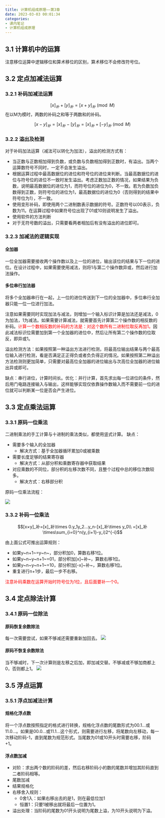 ```yaml
---
title: 计算机组成原理——第3章
date: 2023-03-03 00:01:34
categories:
- 课内笔记
- 计算机组成原理
---
```

## 3.1 计算机中的运算
注意移位运算中逻辑移位和算术移位的区别，算术移位不会修改符号位。

## 3.2 定点加减法运算
### 3.2.1 补码加减法运算
$$[x]_补+[y]_补=[x+y]_补 \pmod M$$
在以M为模时，两数的补码之和等于两数和的补码。

$$[x-y]_补=[x]_补-[y]_补=[x]_补+[-y]_补 \pmod M$$

### 3.2.2 溢出及检测
对于补码加法运算（减法可以转化为加法），溢出的检测方式有：
- 当正数与正数相加得到负数，或负数与负数相加得到正数时，有溢出。当两个运算数符号不同时，一定不会发生溢出。
- 根据运算过程中最高数据位的进位和符号位的进位来判断。当最高数据位的进位与符号位的进位不一致时发生溢出。考虑正数加正数的情况，如果结果为负数，说明最高数据位的进位为1，而符号位的进位为0，不一致。若为负数加负数得到正数，则符号位的进位为1，最高数据位的进位为0（否则得到的结果中符号位为1），不一致。
- 使用变形补码，即使用两个二进制数表示数据的符号。正数符号以00表示，负数为11。在运算过程中如果符号位出现了01或10则说明发生了溢出。
- 使用软件的方法判断
- 对于无符号数的溢出，只需要看两者相加后有没有溢出的进位即可。

### 3.2.3 加减法的逻辑实现
#### 全加器
一位全加器需要接收两个操作数以及上一位的进位，输出该位的结果与下一位的进位。在设计过程中，如果需要使用减法，则将1与第二个操作数异或，然后进行加法操作。

#### 多位串行加法器
将多个全加器串行在一起，上一位的进位传送到下一位的全加器中，多位串行全加器只能一位一位进行加法。

注意如果需要同时实现加法与减法，则增加一个输入标识计算是加法还是减法，0为加法，1为减法。如果需要计算减法，就需要首先计算第二个操作数的相反数的补码。<font color=red>计算一个数相反数的补码的方法是：对这个数所有二进制位取反再加1。</font>因此减法标识位需要加到第一个全加器的进位中，然后让所有第二个操作数的位取反，即异或1。

溢出检测方法：如果按照第一种溢出方法进行检测，将最高位输出结果与两个最高位输入进行检测，看是否满足正正得负或者负负得正的情况。如果按照第二种溢出方法检测则更加简单，只需要对最高位全加器的进位输出与次高位全加器的进位输出异或即可。

缺点：串行进位，计算时间长。优化：并行计算，首先求出每一位进位的条件，然后用门电路连接输入与输出，这样能够实现仅依靠操作数输入而不需要前一位的进位就可以判断某一位是否会产生进位。

## 3.3 定点乘法运算
### 3.3.1 原码一位乘法
二进制乘法的手工计算与十进制的乘法类似，都使用竖式计算。
缺点：
- 需要多个输入的全加器
	- 解决方式：基于全加器循环累加0或被乘数
- 需要长度足够的结果寄存器
	- 解决方式：从部分积和乘数寄存器中获取结果
- 对应乘数的不同位，部分积的左移次数不同，且整个过程中总的移位次数较多。
	- 解决方式：右移部分积

原码一位乘法流程：

![](https://img-blog.csdnimg.cn/b090c86b886e4223a9f9d0e4868df23f.png)

### 3.3.2 补码一位乘法
$$[x×y]_补=[x]_补\times 0.y_1y_2...y_n-[x]_补\times y_0\\
=[x]_补\times\sum_{i=0}^n(y_{i+1}-y_i)2^{-i}$$

由上面公式可推出运算规则：
- 如果y~n+1~=y~n~，部分积加0，算数右移1位。
- 如果y~n~y~n+1~=01，部分积加[x]~补~，算数右移1位。
- 如果y~n~y~n+1~=10，部分积加[-x]~补~，算数右移1位。
- 重复进行n+1步，最后一步不右移。

<font color=red>注意补码乘数在运算开始时符号位为1位，且后面要补一个0。</font>

## 3.4 定点除法计算
### 3.4.1 原码一位除法
#### 原码恢复余数除法

每一次需要尝试，如果不够减还需要重新加回去。
![](https://img-blog.csdnimg.cn/106b40cf74b9474cbf7a82e02a53d300.png)

#### 原码不恢复余数除法

当不够减时，下一次计算则是左移之后加，即加减交替。不够减或不够加商都上0，否则都上1。
![](https://img-blog.csdnimg.cn/f40cee7d60844426a5445105abe02082.png)

## 3.5 浮点运算
### 3.5.1 浮点加减法计算
#### 规格化浮点数
将一个浮点数按照指定的格式进行转换，规格化浮点数的尾数形式为00.1...或11.0...。如果是00.0...或11.1...这个形式，则需要进行左移，将尾数向左移动，每一次移动阶码-1，直到尾数为规范形式。当尾数为01或10开头时需要右移，阶码+1。

#### 浮点数加减
- 对阶：求出两个数的阶码的差，然后右移阶码小的数的尾数并增加其阶码直到二者阶码相等。
- 尾数加减
- 结果规格化
- 右移舍入规则：
	- 0舍1入：如果右移出去的是1，则在最低位加1
	- 恒置1：只要1被移出就将最后一位置为1。
- 溢出处理：当阶码的尾数为01开头说明为尾数上溢，为10开头说明为下溢。
